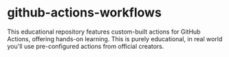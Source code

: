 # github-actions-workflows
This educational repository features custom-built actions for GitHub Actions, offering hands-on learning. This is purely educational, in real world you'll use pre-configured actions from official creators.
